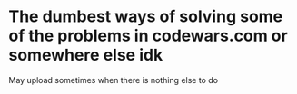 # The dumbest ways of solving some of the problems in codewars.com or somewhere else idk

May upload sometimes when there is nothing else to do
